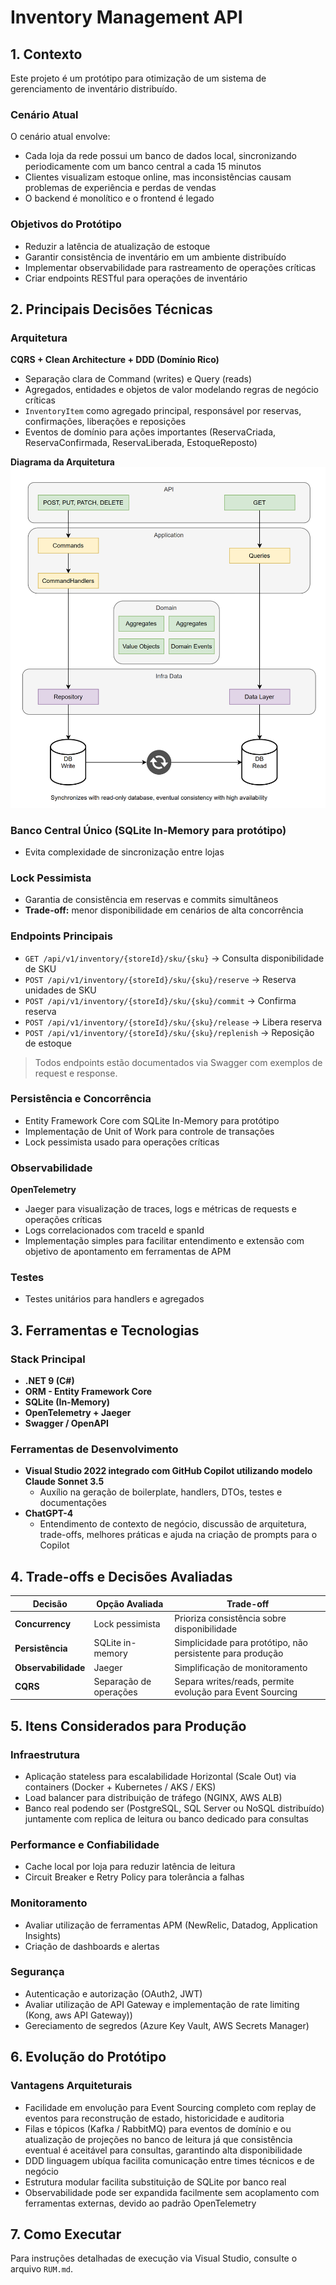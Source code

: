 ﻿# Inventory Management API

## 1. Contexto

Este projeto é um protótipo para otimização de um sistema de gerenciamento de inventário distribuído.

### Cenário Atual
O cenário atual envolve:

- Cada loja da rede possui um banco de dados local, sincronizando periodicamente com um banco central a cada 15 minutos
- Clientes visualizam estoque online, mas inconsistências causam problemas de experiência e perdas de vendas
- O backend é monolítico e o frontend é legado

### Objetivos do Protótipo
- Reduzir a latência de atualização de estoque
- Garantir consistência de inventário em um ambiente distribuído
- Implementar observabilidade para rastreamento de operações críticas
- Criar endpoints RESTful para operações de inventário

## 2. Principais Decisões Técnicas

### Arquitetura
**CQRS + Clean Architecture + DDD (Domínio Rico)**
- Separação clara de Command (writes) e Query (reads)
- Agregados, entidades e objetos de valor modelando regras de negócio críticas
- `InventoryItem` como agregado principal, responsável por reservas, confirmações, liberações e reposições
- Eventos de domínio para ações importantes (ReservaCriada, ReservaConfirmada, ReservaLiberada, EstoqueReposto)

**Diagrama da Arquitetura**
![Diagrama da Arquitetura](imgs/architecture.png)

### Banco Central Único (SQLite In-Memory para protótipo)
- Evita complexidade de sincronização entre lojas

### Lock Pessimista
- Garantia de consistência em reservas e commits simultâneos
- **Trade-off:** menor disponibilidade em cenários de alta concorrência

### Endpoints Principais
- `GET /api/v1/inventory/{storeId}/sku/{sku}` → Consulta disponibilidade de SKU
- `POST /api/v1/inventory/{storeId}/sku/{sku}/reserve` → Reserva unidades de SKU
- `POST /api/v1/inventory/{storeId}/sku/{sku}/commit` → Confirma reserva
- `POST /api/v1/inventory/{storeId}/sku/{sku}/release` → Libera reserva
- `POST /api/v1/inventory/{storeId}/sku/{sku}/replenish` → Reposição de estoque

> Todos endpoints estão documentados via Swagger com exemplos de request e response.

### Persistência e Concorrência
- Entity Framework Core com SQLite In-Memory para protótipo
- Implementação de Unit of Work para controle de transações
- Lock pessimista usado para operações críticas

### Observabilidade
**OpenTelemetry**
- Jaeger para visualização de traces, logs e métricas de requests e operações críticas
- Logs correlacionados com traceId e spanId
- Implementação simples para facilitar entendimento e extensão com objetivo de apontamento em ferramentas de APM

### Testes
- Testes unitários para handlers e agregados

## 3. Ferramentas e Tecnologias

### Stack Principal
- **.NET 9 (C#)**
- **ORM - Entity Framework Core**
- **SQLite (In-Memory)**
- **OpenTelemetry + Jaeger**
- **Swagger / OpenAPI**

### Ferramentas de Desenvolvimento
- **Visual Studio 2022 integrado com GitHub Copilot utilizando modelo Claude Sonnet 3.5**
  - Auxílio na geração de boilerplate, handlers, DTOs, testes e documentações
- **ChatGPT-4**
  - Entendimento de contexto de negócio, discussão de arquitetura, trade-offs, melhores práticas e ajuda na criação de prompts para o Copilot	 

## 4. Trade-offs e Decisões Avaliadas

| Decisão | Opção Avaliada | Trade-off |
|---------|---------------|-----------|
| **Concurrency** | Lock pessimista | Prioriza consistência sobre disponibilidade |
| **Persistência** | SQLite in-memory | Simplicidade para protótipo, não persistente para produção |
| **Observabilidade** | Jaeger | Simplificação de monitoramento |
| **CQRS** | Separação de operações | Separa writes/reads, permite evolução para Event Sourcing |

## 5. Itens Considerados para Produção

### Infraestrutura
- Aplicação stateless para escalabilidade Horizontal (Scale Out) via containers (Docker + Kubernetes / AKS / EKS)
- Load balancer para distribuição de tráfego (NGINX, AWS ALB)
- Banco real podendo ser (PostgreSQL, SQL Server ou NoSQL distribuído) juntamente com replica de leitura ou banco dedicado para consultas

### Performance e Confiabilidade
- Cache local por loja para reduzir latência de leitura
- Circuit Breaker e Retry Policy para tolerância a falhas

### Monitoramento
- Avaliar utilização de ferramentas APM (NewRelic, Datadog, Application Insights)
- Criação de dashboards e alertas

### Segurança
- Autenticação e autorização (OAuth2, JWT)
- Avaliar utilização de API Gateway e implementação de rate limiting (Kong, aws API Gateway))
- Gereciamento de segredos (Azure Key Vault, AWS Secrets Manager)

## 6. Evolução do Protótipo

### Vantagens Arquiteturais
- Facilidade em envolução para Event Sourcing completo com replay de eventos para reconstrução de estado, historicidade e auditoria
- Filas e tópicos (Kafka / RabbitMQ) para eventos de domínio e ou atualização de projeções no banco de leitura já que consistência eventual é aceitável para consultas, garantindo alta disponibilidade
- DDD linguagem ubíqua facilita comunicação entre times técnicos e de negócio
- Estrutura modular facilita substituição de SQLite por banco real
- Observabilidade pode ser expandida facilmente sem acoplamento com ferramentas externas, devido ao padrão OpenTelemetry

## 7. Como Executar

Para instruções detalhadas de execução via Visual Studio, consulte o arquivo `RUM.md`.
